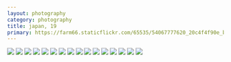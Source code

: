 ```yaml
---
layout: photography
category: photography
title: japan, 19
primary: https://farm66.staticflickr.com/65535/54067777620_20c4f4f90e_b.jpg
---
```


<div class="gallery">
  <div class="row">
    <div class="column">
      <img src="https://farm66.staticflickr.com/65535/54067777620_20c4f4f90e_b.jpg">
      <img src="https://farm66.staticflickr.com/65535/54066441502_836e7b4d53_b.jpg">
      <img src="https://farm66.staticflickr.com/65535/54067777480_65dc76480b_b.jpg">
      <img src="https://farm66.staticflickr.com/65535/54067646159_a82af4b15d_b.jpg">
      <img src="https://farm66.staticflickr.com/65535/54140286024_86c10f8f19_b.jpg">
      <img src="https://farm66.staticflickr.com/65535/54067646224_168a9186d1_b.jpg">
      <img src="https://farm66.staticflickr.com/65535/54067645914_e9568521d9_b.jpg">
      <img src="https://farm66.staticflickr.com/65535/54067645939_96dfce8f23_b.jpg">
      <img src="https://farm66.staticflickr.com/65535/54079258357_aea10d9715_b.jpg">
      <img src="https://farm66.staticflickr.com/65535/54067777580_51c9d7c094_b.jpg">
      <img src="https://farm66.staticflickr.com/65535/54140418305_585b9456c5_b.jpg">
      <img src="https://farm66.staticflickr.com/65535/54140418205_708219bf13_b.jpg">
      <img src="https://farm66.staticflickr.com/65535/54140285909_5f8811d6c7_b.jpg">
      <img src="https://farm66.staticflickr.com/65535/54139956276_7a375ae8bd_b.jpg">
      <img src="https://farm66.staticflickr.com/65535/54139104032_06a597e3b7_b.jpg">
      <img src="https://farm66.staticflickr.com/65535/54140238253_1bc8748d22_b.jpg">
    </div>
  </div>
</div>
